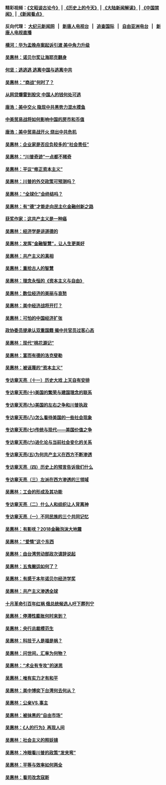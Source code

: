 #### 精彩视频：[《文昭谈古论今》](http://107.191.53.159/wenzhao) | [《历史上的今天》](http://107.191.53.159/today-in-history) | [《大陆新闻解读》](http://107.191.53.159/ntdtv-comedy) | [《中国禁闻》](http://107.191.53.159/ntdtv-news) | [《新闻看点》](http://107.191.53.159/news-insight) 

 #### 反向代理： [大纪元新闻网](http://107.191.53.159:10080/) &nbsp;&nbsp;|&nbsp;&nbsp; [新唐人电视台](http://107.191.53.159:8000/) &nbsp;&nbsp;|&nbsp;&nbsp; [追查国际](http://107.191.53.159:10010/) &nbsp;&nbsp;|&nbsp;&nbsp; [自由亚洲电台](http://107.191.53.159:9800/) &nbsp;&nbsp;|&nbsp;&nbsp; [新唐人电视直播](http://107.191.53.159/) 

#### [横河：华为孟晚舟案起诉引渡 美中角力升级](../pages/nsc423/n11027230.md?t=02171443) 

#### [吴惠林：诺贝尔奖让海耶克翻身](../pages/nsc423/n10890049.md?t=02171443) 

#### [何坚：逃逃逃 逃离中国与逃离中共](../pages/nsc423/n10592891.md?t=02171443) 

#### [吴惠林：“商战”何时了？](../pages/nsc423/n10573558.md?t=02171443) 

#### [从网贷爆雷到股灾 中国人的钱何处可逃](../pages/nsc423/n10572800.md?t=02171443) 

#### [唐浩：美中交火 隐现中共黑势力混水摸鱼](../pages/nsc423/n10544040.md?t=02171443) 

#### [中美贸易战将如何影响中国的房市和币值](../pages/nsc423/n10543697.md?t=02171443) 

#### [唐浩：美中贸易战开火 烧出中共危机](../pages/nsc423/n10540126.md?t=02171443) 

#### [吴惠林：企业家是否应负较多的“社会责任”](../pages/nsc423/n10535022.md?t=02171443) 

#### [吴惠林：“川普奇迹”一点都不稀奇](../pages/nsc423/n10512808.md?t=02171443) 

#### [吴惠林：平议“修正资本主义”](../pages/nsc423/n10495724.md?t=02171443) 

#### [吴惠林：川普的外交政策可预测吗？](../pages/nsc423/n10462387.md?t=02171443) 

#### [吴惠林：“全球化”会终结吗？](../pages/nsc423/n10452838.md?t=02171443) 

#### [吴惠林：有“德”才能走向民主化金融创新之路](../pages/nsc423/n10432292.md?t=02171443) 

#### [获奖作家：这共产主义是一种癌](../pages/nsc423/n10431541.md?t=02171443) 

#### [吴惠林：经济学是讲道德的](../pages/nsc423/n10398014.md?t=02171443) 

#### [吴惠林：发挥“金融智慧”，让人生更美好](../pages/nsc423/n10375019.md?t=02171443) 

#### [吴惠林：共产主义的真相](../pages/nsc423/n10351394.md?t=02171443) 

#### [吴惠林：重拾古人的智慧](../pages/nsc423/n10337691.md?t=02171443) 

#### [吴惠林：理念永恒的《资本主义与自由》](../pages/nsc423/n10316274.md?t=02171443) 

#### [吴惠林：数位经济的美丽与哀愁](../pages/nsc423/n10292946.md?t=02171443) 

#### [吴惠林：美中经济战将开打？](../pages/nsc423/n10258825.md?t=02171443) 

#### [吴惠林：可怕的中国经济扩张](../pages/nsc423/n10219147.md?t=02171443) 

#### [政协委员提承认双重国籍 揭中共官员过客心态](../pages/nsc423/n10208809.md?t=02171443) 

#### [吴惠林：现代“桃花源记”](../pages/nsc423/n10185234.md?t=02171443) 

#### [吴惠林：富而有德的洛克斐勒](../pages/nsc423/n10142264.md?t=02171443) 

#### [吴惠林：被诬蔑的“资本主义”](../pages/nsc423/n10124816.md?t=02171443) 

#### [专访章天亮（十一）历史大戏 上天自有安排](../pages/nsc423/n10094905.md?t=02171443) 

#### [专访章天亮(十)美国的繁荣与建国理念的联系](../pages/nsc423/n10094899.md?t=02171443) 

#### [专访章天亮(九)美国的左右之争和川普执政](../pages/nsc423/n10094889.md?t=02171443) 

#### [专访章天亮(八)怎么看待美国的一些社会现象](../pages/nsc423/n10094857.md?t=02171443) 

#### [专访章天亮(七)传统与现代——美国价值之争](../pages/nsc423/n10093140.md?t=02171443) 

#### [专访章天亮(六)进化论与当前社会变化的关系](../pages/nsc423/n10092036.md?t=02171443) 

#### [专访章天亮(五)为何共产主义在西方不断渗透](../pages/nsc423/n10083620.md?t=02171443) 

#### [专访章天亮（四）历史上的预言告诉我们什么](../pages/nsc423/n10083606.md?t=02171443) 

#### [专访章天亮（三）左派在西方渗透的三领域](../pages/nsc423/n10081115.md?t=02171443) 

#### [吴惠林：工会的形成及其功能](../pages/nsc423/n10080633.md?t=02171443) 

#### [专访章天亮（二）什么人和组织让人背离神](../pages/nsc423/n10076637.md?t=02171443) 

#### [专访章天亮（一）不同民族的三个共同记忆](../pages/nsc423/n10074188.md?t=02171443) 

#### [吴惠林：有影呒？2018金融泡沫大地震](../pages/nsc423/n10040534.md?t=02171443) 

#### [吴惠林：“爱情”这个东西](../pages/nsc423/n10019423.md?t=02171443) 

#### [吴惠林：由台湾劳动部政次请辞说起](../pages/nsc423/n9979679.md?t=02171443) 

#### [吴惠林：五鬼搬运如何了？](../pages/nsc423/n9925338.md?t=02171443) 

#### [吴惠林：有感于本年诺贝尔经济学奖](../pages/nsc423/n9871883.md?t=02171443) 

#### [吴惠林：共产主义渗透全球](../pages/nsc423/n9812748.md?t=02171443) 

#### [十月革命引百年红祸 俄总统候选人吁下葬列宁](../pages/nsc423/n9810182.md?t=02171443) 

#### [吴惠林：停滞性膨胀何时来到？](../pages/nsc423/n9764136.md?t=02171443) 

#### [吴惠林：央行总裁模范生](../pages/nsc423/n9728134.md?t=02171443) 

#### [吴惠林：科技于人是福是祸？](../pages/nsc423/n9672982.md?t=02171443) 

#### [吴惠林：问世间，汇率为何物？](../pages/nsc423/n9621788.md?t=02171443) 

#### [吴惠林：“术业有专攻”的迷思](../pages/nsc423/n9580363.md?t=02171443) 

#### [吴惠林：唯有实力才有和平](../pages/nsc423/n9529599.md?t=02171443) 

#### [吴惠林：美中博奕下台湾何去何从？](../pages/nsc423/n9483598.md?t=02171443) 

#### [吴惠林：公亲VS.事主](../pages/nsc423/n9425637.md?t=02171443) 

#### [吴惠林：被抹黑的“自由市场”](../pages/nsc423/n9351545.md?t=02171443) 

#### [吴惠林：《人的行为》再现人间](../pages/nsc423/n9296339.md?t=02171443) 

#### [吴惠林：社会主义的照妖镜](../pages/nsc423/n9243460.md?t=02171443) 

#### [吴惠林：冷眼看川普的政策“发夹弯”](../pages/nsc423/n9120684.md?t=02171443) 

#### [吴惠林：平等与效率如何两全](../pages/nsc423/n9075430.md?t=02171443) 

#### [吴惠林：看司改念寇斯](../pages/nsc423/n9024915.md?t=02171443) 

